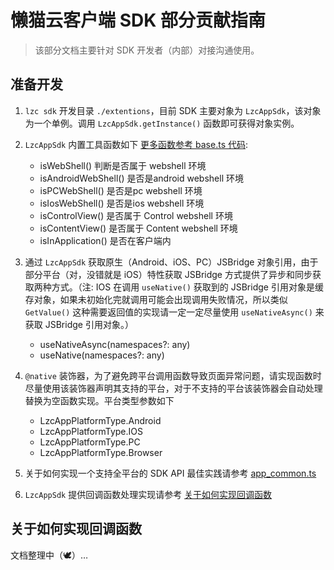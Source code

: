 <!--
 * @Author: Bin
 * @Date: 2023-03-06
 * @FilePath: /lzc-sdk/lang/js/docs/contribute.md
-->
# 懒猫云客户端 SDK 部分贡献指南

> 该部分文档主要针对 SDK 开发者（内部）对接沟通使用。 

## 准备开发

1. `lzc sdk` 开发目录 `./extentions`，目前 SDK 主要对象为 `LzcAppSdk`，该对象为一个单例。调用 `LzcAppSdk.getInstance()` 函数即可获得对象实例。

2. `LzcAppSdk` 内置工具函数如下 [更多函数参考 base.ts 代码](../extentions/base.ts):
    -  isWebShell() 判断是否属于 webshell 环境
    -  isAndroidWebShell() 是否是android webshell 环境
    -  isPCWebShell() 是否是pc webshell 环境
    -  isIosWebShell() 是否是ios webshell 环境
    -  isControlView() 是否属于 Control webshell 环境
    -  isContentView() 是否属于 Content webshell 环境
    -  isInApplication() 是否在客户端内

3. 通过 `LzcAppSdk` 获取原生（Android、iOS、PC）JSBridge 对象引用，由于部分平台（对，没错就是 iOS）特性获取 JSBridge 方式提供了异步和同步获取两种方式。（注: IOS 在调用 `useNative()` 获取到的 JSBridge 引用对象是缓存对象，如果未初始化完就调用可能会出现调用失败情况，所以类似 `GetValue()` 这种需要返回值的实现请一定一定尽量使用 `useNativeAsync()` 来获取 JSBridge 引用对象。）
    - useNativeAsync(namespaces?: any)
    - useNative(namespaces?: any)

4. `@native` 装饰器，为了避免跨平台调用函数导致页面异常问题，请实现函数时尽量使用该装饰器声明其支持的平台，对于不支持的平台该装饰器会自动处理替换为空函数实现。平台类型参数如下
    - LzcAppPlatformType.Android
    - LzcAppPlatformType.IOS
    - LzcAppPlatformType.PC
    - LzcAppPlatformType.Browser

5. 关于如何实现一个支持全平台的 SDK API 最佳实践请参考 [app_common.ts](../extentions/app_common.ts)

6. `LzcAppSdk` 提供回调函数处理实现请参考 [关于如何实现回调函数](#关于如何实现回调函数)


## 关于如何实现回调函数

文档整理中（🕊️）…
